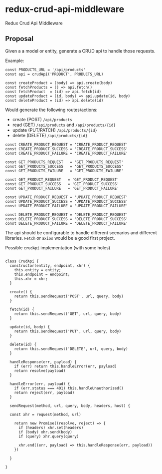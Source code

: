 # redux-crud-api-middleware
Redux Crud Api Middleware

## Proposal

Given a a model or entity, generate a CRUD api to handle those requests.

Example:

```es6
const PRODUCTS_URL = '/api/products'
const api = crudApi('PRODUCT', PRODUCTS_URL)

const createProduct = (body) => api.create(body)
const fetchProducts = () => api.fetch()
const fetchProduct  = (id) => api.fetch(id)
const updateProduct = (id, body) => api.update(id, body)
const deleteProduct = (id) => api.delete(id)
```

Would generate the following routes/actions:

- create (POST) `/api/products`
- read (GET) `/api/products` and `/api/products/{id}`
- update (PUT/PATCH) `/api/products/{id}`
- delete (DELETE) `/api/products/{id}`

```es6
const CREATE_PRODUCT_REQUEST = 'CREATE_PRODUCT_REQUEST'
const CREATE_PRODUCT_SUCCESS = 'CREATE_PRODUCT_SUCCESS'
const CREATE_PRODUCT_FAILURE = 'CREATE_PRODUCT_FAILURE'

const GET_PRODUCTS_REQUEST   = 'GET_PRODUCTS_REQUEST'
const GET_PRODUCTS_SUCCESS   = 'GET_PRODUCTS_SUCCESS'
const GET_PRODUCTS_FAILURE   = 'GET_PRODUCTS_FAILURE'

const GET_PRODUCT_REQUEST   = 'GET_PRODUCT_REQUEST'
const GET_PRODUCT_SUCCESS   = 'GET_PRODUCT_SUCCESS'
const GET_PRODUCT_FAILURE   = 'GET_PRODUCT_FAILURE'

const UPDATE_PRODUCT_REQUEST = 'UPDATE_PRODUCT_REQUEST'
const UPDATE_PRODUCT_SUCCESS = 'UPDATE_PRODUCT_SUCCESS'
const UPDATE_PRODUCT_FAILURE = 'UPDATE_PRODUCT_FAILURE'

const DELETE_PRODUCT_REQUEST = 'DELETE_PRODUCT_REQUEST'
const DELETE_PRODUCT_SUCCESS = 'DELETE_PRODUCT_SUCCESS'
const DELETE_PRODUCT_FAILURE = 'DELETE_PRODUCT_FAILURE'
```

The api should be configurable to handle different scenarios and different libraries. `Fetch` or `axios` would be a good first project.

Possible `crudApi` implementation (with some holes)

```es6

class CrudApi {
  constructor(entity, endpoint, xhr) {
    this.entity = entity;
    this.endpoint = endpoint;
    this.xhr = xhr;
  }
  
  create() {
    return this.sendRequest('POST', url, query, body)
  }
  
  fetch(id) {
    return this.sendRequest('GET', url, query, body)
  }
  
  update(id, body) {
    return this.sendRequest('PUT', url, query, body)
  }
  
  delete(id) {
    return this.sendRequest('DELETE', url, query, body)
  }
  
  handleResponse(err, payload) {
    if (err) return this.handleError(err, payload)
    return resolve(payload)
  }
  
  handleError(err, payload) {
    if (err.status === 401) this.handleUnauthorized()
    return reject(err, payload)
  }
  
  sendRequest(method, url, query, body, headers, host) {
  
  const xhr = request(method, url)
  
    return new Promise((resolve, reject) => {
      if (headers) xhr.set(headers)
      if (body) xhr.send(body)
      if (query) xhr.query(query)
      
      xhr.end((err, payload) => this.handleResponse(err, payload))
    })
    
  }
  
}

```
